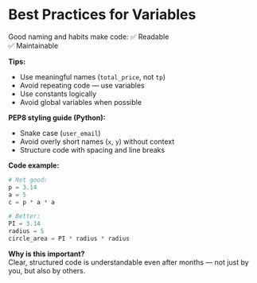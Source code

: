 # Best Practices for Variables

Good naming and habits make code:
✅ Readable  
✅ Maintainable  

**Tips:**  
- Use meaningful names (`total_price`, not `tp`)  
- Avoid repeating code — use variables  
- Use constants logically  
- Avoid global variables when possible

**PEP8 styling guide (Python):**  
- Snake case (`user_email`)  
- Avoid overly short names (`x`, `y`) without context  
- Structure code with spacing and line breaks

**Code example:**

```python
# Not good:
p = 3.14
a = 5
c = p * a * a

# Better:
PI = 3.14
radius = 5
circle_area = PI * radius * radius
```

**Why is this important?**  
Clear, structured code is understandable even after months — not just by you, but also by others.
